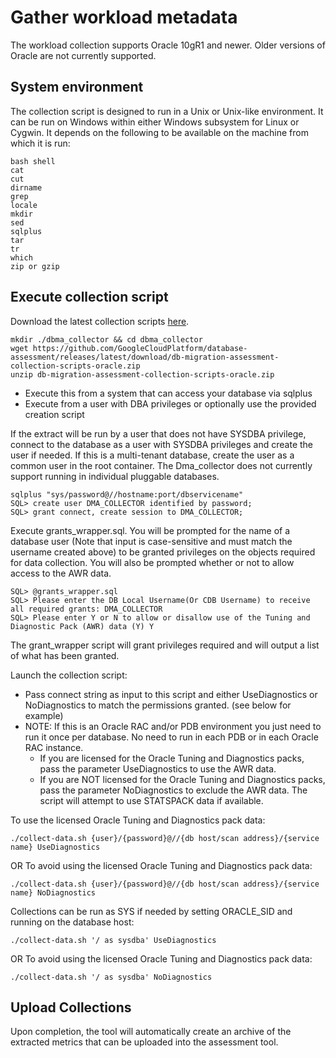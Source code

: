 # Gather workload metadata

The workload collection supports Oracle 10gR1 and newer.  Older versions of Oracle are not currently supported.

## System environment

The collection script is designed to run in a Unix or Unix-like environment.  It can be run on Windows within either Windows subsystem for Linux or Cygwin.
It depends on the following to be available on the machine from which it is run:

```shell
bash shell
cat
cut
dirname
grep
locale
mkdir
sed
sqlplus
tar
tr
which
zip or gzip
```

## Execute collection script

Download the latest collection scripts [here](https://github.com/GoogleCloudPlatform/database-assessment/releases/latest/download/db-migration-assessment-collection-scripts-oracle.zip).

```shell
mkdir ./dbma_collector && cd dbma_collector
wget https://github.com/GoogleCloudPlatform/database-assessment/releases/latest/download/db-migration-assessment-collection-scripts-oracle.zip  
unzip db-migration-assessment-collection-scripts-oracle.zip
```

- Execute this from a system that can access your database via sqlplus
- Execute from a user with DBA privileges or optionally use the provided creation script

If the extract will be run by a user that does not have SYSDBA privilege, connect to the database
as a user with SYSDBA privileges and create the user if needed.  If this is a multi-tenant database,
create the user as a common user in the root container. The Dma_collector does not currently support
running in individual pluggable databases.


```shell
sqlplus "sys/password@//hostname:port/dbservicename"
SQL> create user DMA_COLLECTOR identified by password;
SQL> grant connect, create session to DMA_COLLECTOR;
```

Execute grants_wrapper.sql.  You will be prompted for the name of a database user
(Note that input is case-sensitive and must match the username created above) to be granted
privileges on the objects required for data collection.
You will also be prompted whether or not to allow access to the AWR data.

```shell
SQL> @grants_wrapper.sql
SQL> Please enter the DB Local Username(Or CDB Username) to receive all required grants: DMA_COLLECTOR
SQL> Please enter Y or N to allow or disallow use of the Tuning and Diagnostic Pack (AWR) data (Y) Y
```

The grant_wrapper script will grant privileges required and will output a list of what has been granted.

Launch the collection script:

- Pass connect string as input to this script and either UseDiagnostics or NoDiagnostics to match the permissions granted. (see below for example)
- NOTE: If this is an Oracle RAC and/or PDB environment you just need to run it once per database. No need to run in each PDB or in each Oracle RAC instance.
  - If you are licensed for the Oracle Tuning and Diagnostics packs, pass the parameter UseDiagnostics to use the AWR data.
  - If you are NOT licensed for the  Oracle Tuning and Diagnostics packs, pass the parameter NoDiagnostics to exclude the AWR data.  The script will attempt to use STATSPACK data if available.

To use the licensed Oracle Tuning and Diagnostics pack data:

```shell
./collect-data.sh {user}/{password}@//{db host/scan address}/{service name} UseDiagnostics
```

OR
To avoid using the licensed Oracle Tuning and Diagnostics pack data:

```shell
./collect-data.sh {user}/{password}@//{db host/scan address}/{service name} NoDiagnostics
```

Collections can be run as SYS if needed by setting ORACLE_SID and running on the database host:

```shell
./collect-data.sh '/ as sysdba' UseDiagnostics
```

OR
To avoid using the licensed Oracle Tuning and Diagnostics pack data:

```shell
./collect-data.sh '/ as sysdba' NoDiagnostics
```


## Upload Collections

Upon completion, the tool will automatically create an archive of the extracted metrics that can be uploaded into the assessment tool.

